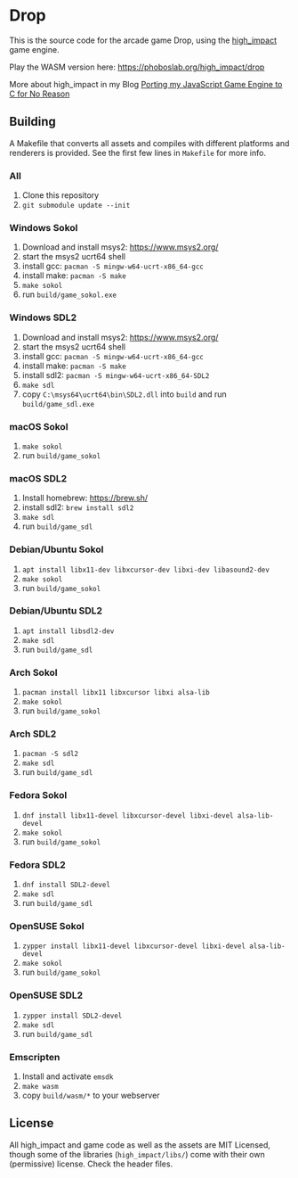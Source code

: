 # Drop

This is the source code for the arcade game Drop, using the [high_impact](https://github.com/phoboslab/high_impact) game engine.

Play the WASM version here: https://phoboslab.org/high_impact/drop

More about high_impact in my Blog [Porting my JavaScript Game Engine to C for No Reason](https://phoboslab.org/log/2024/08/high_impact)

## Building

A Makefile that converts all assets and compiles with different platforms and
renderers is provided. See the first few lines in `Makefile` for more info.

### All
1. Clone this repository
2. `git submodule update --init`

### Windows Sokol
1. Download and install msys2: https://www.msys2.org/
2. start the msys2 ucrt64 shell
3. install gcc: `pacman -S mingw-w64-ucrt-x86_64-gcc`
5. install make: `pacman -S make`
6. `make sokol`
7. run `build/game_sokol.exe`

### Windows SDL2
1. Download and install msys2: https://www.msys2.org/
2. start the msys2 ucrt64 shell
3. install gcc: `pacman -S mingw-w64-ucrt-x86_64-gcc`
5. install make: `pacman -S make`
6. install sdl2: `pacman -S mingw-w64-ucrt-x86_64-SDL2`
7. `make sdl`
8. copy `C:\msys64\ucrt64\bin\SDL2.dll` into `build` and run `build/game_sdl.exe`

### macOS Sokol
1. `make sokol`
2. run `build/game_sokol`

### macOS SDL2
1. Install homebrew: https://brew.sh/
2. install sdl2: `brew install sdl2`
3. `make sdl`
4. run `build/game_sdl`

### Debian/Ubuntu Sokol
1. `apt install libx11-dev libxcursor-dev libxi-dev libasound2-dev`
2. `make sokol`
3. run `build/game_sokol`

### Debian/Ubuntu SDL2
1. `apt install libsdl2-dev`
2. `make sdl`
3. run `build/game_sdl`

### Arch Sokol
1. `pacman install libx11 libxcursor libxi alsa-lib`
2. `make sokol`
3. run `build/game_sokol`

### Arch SDL2
1. `pacman -S sdl2`
2. `make sdl`
3. run `build/game_sdl`

### Fedora Sokol
1. `dnf install libx11-devel libxcursor-devel libxi-devel alsa-lib-devel`
2. `make sokol`
3. run `build/game_sokol`

### Fedora SDL2
1. `dnf install SDL2-devel`
2. `make sdl`
3. run `build/game_sdl`

### OpenSUSE Sokol
1. `zypper install libx11-devel libxcursor-devel libxi-devel alsa-lib-devel`
2. `make sokol`
3. run `build/game_sokol`

### OpenSUSE SDL2
1. `zypper install SDL2-devel`
2. `make sdl`
3. run `build/game_sdl`

### Emscripten
1. Install and activate `emsdk`
2. `make wasm`
3. copy `build/wasm/*` to your webserver


## License

All high_impact and game code as well as the assets are MIT Licensed, though some of the libraries (`high_impact/libs/`) come with their own (permissive) license. Check the header files.

